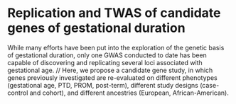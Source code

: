 # Replication and TWAS of candidate genes of gestational duration

While many efforts have been put into the exploration of the genetic basis of gestational duration, only one GWAS conducted to date has been capable of discovering and replicating several loci associated with gestational age. //
Here, we propose a candidate gene study, in which genes previously investigated are re-evaluated on different phenotypes (gestational age, PTD, PROM, post-term), different study designs (case-control and cohort), and different ancestries (European, African-American). 

